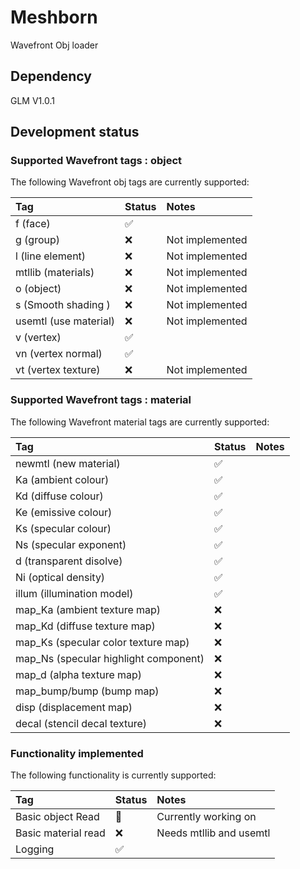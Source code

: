 # Meshborn
Wavefront Obj loader

## Dependency
GLM V1.0.1

## Development status

### Supported Wavefront tags : object
The following Wavefront obj tags are currently supported:

| Tag                  | Status             | Notes                |
|:---------------------|:-------------------|:---------------------|
| f (face)             | :white_check_mark: |                      |
| g (group)            | :x:                | Not implemented      |
| l (line element)     | :x:                | Not implemented      |
| mtllib (materials)   | :x:                | Not implemented      |
| o (object)           | :x:                | Not implemented      |
| s (Smooth shading )  | :x:                | Not implemented      |
| usemtl (use material)| :x:                | Not implemented      |
| v (vertex)           | :white_check_mark: |                      |
| vn (vertex normal)   | :white_check_mark: |                      |
| vt (vertex texture)  | :x:                | Not implemented      |

### Supported Wavefront tags : material
The following Wavefront material tags are currently supported:

| Tag                                 | Status             | Notes                |
|:------------------------------------|:-------------------|:---------------------|
| newmtl (new material)                 | :white_check_mark: |                      |
| Ka (ambient colour)                   | :white_check_mark: |                      |
| Kd (diffuse colour)                   | :white_check_mark: |                      |
| Ke (emissive colour)                  | :white_check_mark: |                      |
| Ks (specular colour)                  | :white_check_mark: |                      |
| Ns (specular exponent)                | :white_check_mark: |                      |
| d (transparent disolve)               | :white_check_mark: |                      |
| Ni (optical density)                  | :white_check_mark: |                      |
| illum (illumination model)            | :white_check_mark: |                      |
| map_Ka (ambient texture map)          | :x:                |                      |
| map_Kd (diffuse texture map)          | :x:                |                      |
| map_Ks (specular color texture map)   | :x:                |                      |
| map_Ns (specular highlight component) | :x:                |                      |
| map_d (alpha texture map)             | :x:                |                      |
| map_bump/bump (bump map)              | :x:                |                      |
| disp (displacement map)               | :x:                |                      |
| decal (stencil decal texture)         | :x:                |                      |

### Functionality implemented 
The following functionality is currently supported:

| Tag                  | Status             | Notes                   |
|:---------------------|:-------------------|:------------------------|
| Basic object Read    | :construction:     | Currently working on    |
| Basic material read  | :x:                | Needs mtllib and usemtl |
| Logging              | :white_check_mark: |                         |

